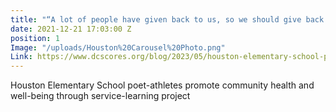 ```yaml
---
title: "“A lot of people have given back to us, so we should give back to our community.”"
date: 2021-12-21 17:03:00 Z
position: 1
Image: "/uploads/Houston%20Carousel%20Photo.png"
Link: https://www.dcscores.org/blog/2023/05/houston-elementary-school-poet-athletes-promote-community-health-and-well-being-through-service-learning-project
---
```


Houston Elementary School poet-athletes promote community health and well-being through service-learning project
